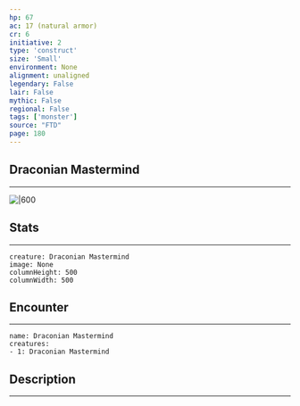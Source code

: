 ```yaml
---
hp: 67
ac: 17 (natural armor)
cr: 6
initiative: 2
type: 'construct'    
size: 'Small'
environment: None
alignment: unaligned
legendary: False
lair: False
mythic: False
regional: False
tags: ['monster']
source: "FTD"
page: 180
---
```


## Draconian Mastermind
---

![|600](D:/Program%20Files/5e.tools/img/bestiary/FTD/Draconian%20Mastermind.webp)

## Stats
---

```statblock
creature: Draconian Mastermind
image: None
columnHeight: 500
columnWidth: 500
```

## Encounter
---

```encounter-table
name: Draconian Mastermind
creatures:
- 1: Draconian Mastermind
```

## Description
---





